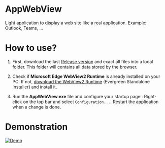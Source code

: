 # AppWebView
Light application to display a web site like a real application. Example: Outlook, Teams, ...

# How to use?

1. First, download the last [Release version](https://github.com/dvoituron/AppWebView/releases)
   and exact all files into a local folder. This folder will contains all data stored by the browser.

2. Check if **Microsoft Edge WebView2 Runtime** is already installed on your PC.
   If not, [download the WebView2 Runtime](https://developer.microsoft.com/en-us/microsoft-edge/webview2/) (Evergreen Standalone Installer) and install it.

3. Run the **AppWebView.exe** file and configure your startup page :
   Right-click on the top bar and select `Configuration...`.
   Restart the application when a change is done.
   
# Demonstration
  [![Demo](https://img.youtube.com/vi/4by5R63kDkA/0.jpg)](https://www.youtube.com/watch?v=4by5R63kDkA)
